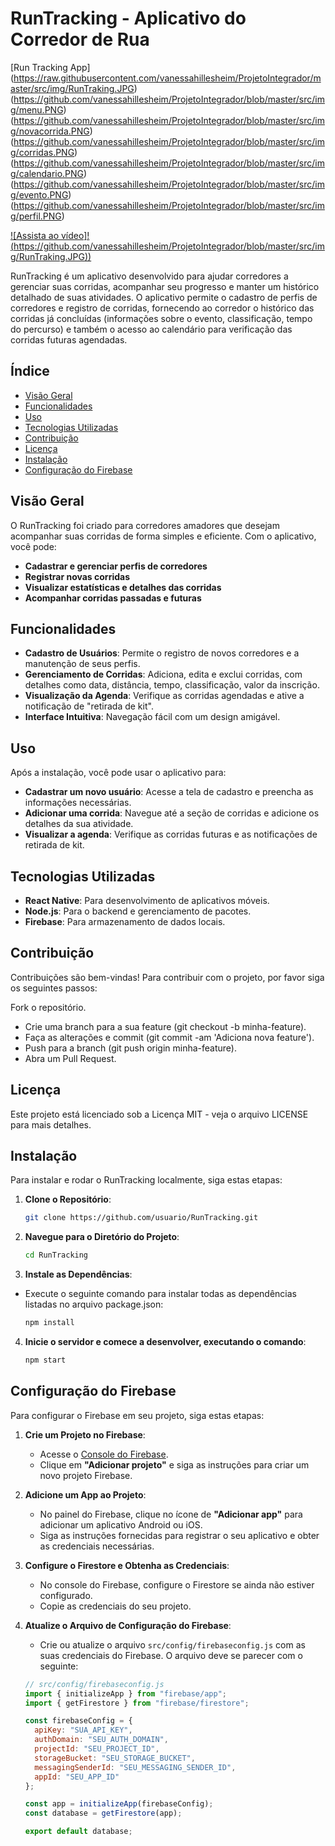 # RunTracking - Aplicativo do Corredor de Rua
[Run Tracking App]
(https://raw.githubusercontent.com/vanessahillesheim/ProjetoIntegrador/master/src/img/RunTraking.JPG)
(https://github.com/vanessahillesheim/ProjetoIntegrador/blob/master/src/img/menu.PNG)
(https://github.com/vanessahillesheim/ProjetoIntegrador/blob/master/src/img/novacorrida.PNG)
(https://github.com/vanessahillesheim/ProjetoIntegrador/blob/master/src/img/corridas.PNG)
(https://github.com/vanessahillesheim/ProjetoIntegrador/blob/master/src/img/calendario.PNG)
(https://github.com/vanessahillesheim/ProjetoIntegrador/blob/master/src/img/evento.PNG)
(https://github.com/vanessahillesheim/ProjetoIntegrador/blob/master/src/img/perfil.PNG)

[![Assista ao vídeo]!
(https://github.com/vanessahillesheim/ProjetoIntegrador/blob/master/src/img/RunTraking.JPG))](https://youtu.be/F38zsjO55GI)



RunTracking é um aplicativo desenvolvido para ajudar corredores a gerenciar suas corridas, acompanhar seu progresso e manter um histórico detalhado de suas atividades. O aplicativo permite o cadastro de perfis de corredores e registro de corridas, fornecendo ao corredor o histórico das corridas já concluídas (informações sobre o evento, classificação, tempo do percurso) e também o acesso ao calendário para verificação das corridas futuras agendadas.

## Índice

- [Visão Geral](#visão-geral)
- [Funcionalidades](#funcionalidades)
- [Uso](#uso)
- [Tecnologias Utilizadas](#tecnologias-utilizadas)
- [Contribuição](#contribuição)
- [Licença](#licença)
- [Instalação](#instalação)
- [Configuração do Firebase](#configuração-do-firebase)
  
## Visão Geral

O RunTracking foi criado para corredores amadores que desejam acompanhar suas corridas de forma simples e eficiente. Com o aplicativo, você pode:
- **Cadastrar e gerenciar perfis de corredores**
- **Registrar novas corridas**
- **Visualizar estatísticas e detalhes das corridas**
- **Acompanhar corridas passadas e futuras**

  
## Funcionalidades

- **Cadastro de Usuários**: Permite o registro de novos corredores e a manutenção de seus perfis.
- **Gerenciamento de Corridas**: Adiciona, edita e exclui corridas, com detalhes como data, distância, tempo, classificação, valor da inscrição.
- **Visualização da Agenda**: Verifique as corridas agendadas e ative a notificação de "retirada de kit".
- **Interface Intuitiva**: Navegação fácil com um design amigável.

## Uso

Após a instalação, você pode usar o aplicativo para:
- **Cadastrar um novo usuário**: Acesse a tela de cadastro e preencha as informações necessárias.
- **Adicionar uma corrida**: Navegue até a seção de corridas e adicione os detalhes da sua atividade.
- **Visualizar a agenda**: Verifique as corridas futuras e as notificações de retirada de kit.

## Tecnologias Utilizadas

- **React Native**: Para desenvolvimento de aplicativos móveis.
- **Node.js**: Para o backend e gerenciamento de pacotes.
- **Firebase**: Para armazenamento de dados locais.

## **Contribuição**
Contribuições são bem-vindas! Para contribuir com o projeto, por favor siga os seguintes passos:

Fork o repositório.
- Crie uma branch para a sua feature (git checkout -b minha-feature).
- Faça as alterações e commit (git commit -am 'Adiciona nova feature').
- Push para a branch (git push origin minha-feature).
- Abra um Pull Request.

## **Licença**
Este projeto está licenciado sob a Licença MIT - veja o arquivo LICENSE para mais detalhes.

## Instalação

Para instalar e rodar o RunTracking localmente, siga estas etapas:

1. **Clone o Repositório**:
   ```bash
   git clone https://github.com/usuario/RunTracking.git

2. **Navegue para o Diretório do Projeto**:
   ```bash
   cd RunTracking

3. **Instale as Dependências**:
- Execute o seguinte comando para instalar todas as dependências listadas no arquivo package.json:
   ```bash
   npm install

4. **Inicie o servidor e comece a desenvolver, executando o comando**:
   ```bash
   npm start


## **Configuração do Firebase**

Para configurar o Firebase em seu projeto, siga estas etapas:

1. **Crie um Projeto no Firebase**:
   - Acesse o [Console do Firebase](https://console.firebase.google.com/).
   - Clique em **"Adicionar projeto"** e siga as instruções para criar um novo projeto Firebase.

2. **Adicione um App ao Projeto**:
   - No painel do Firebase, clique no ícone de **"Adicionar app"** para adicionar um aplicativo Android ou iOS.
   - Siga as instruções fornecidas para registrar o seu aplicativo e obter as credenciais necessárias.

3. **Configure o Firestore e Obtenha as Credenciais**:
   - No console do Firebase, configure o Firestore se ainda não estiver configurado.
   - Copie as credenciais do seu projeto.

4. **Atualize o Arquivo de Configuração do Firebase**:
   - Crie ou atualize o arquivo `src/config/firebaseconfig.js` com as suas credenciais do Firebase. O arquivo deve se parecer com o seguinte:

   ```javascript
   // src/config/firebaseconfig.js
   import { initializeApp } from "firebase/app";
   import { getFirestore } from "firebase/firestore";

   const firebaseConfig = {
     apiKey: "SUA_API_KEY",
     authDomain: "SEU_AUTH_DOMAIN",
     projectId: "SEU_PROJECT_ID",
     storageBucket: "SEU_STORAGE_BUCKET",
     messagingSenderId: "SEU_MESSAGING_SENDER_ID",
     appId: "SEU_APP_ID"
   };

   const app = initializeApp(firebaseConfig);
   const database = getFirestore(app);

   export default database;
